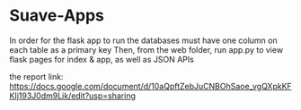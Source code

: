 # Suave-Apps

In order for the flask app to run the databases must have one column on each table as a primary key
Then, from the web folder, run app.py to view flask pages for index & app, as well as JSON APIs
 
the report link: https://docs.google.com/document/d/10aQpftZebJuCNBOhSaoe_vgQXpkKFKIj193J0dm9Lik/edit?usp=sharing
